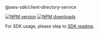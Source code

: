 @aws-sdk/client-directory-service

[![NPM version](https://img.shields.io/npm/v/@aws-sdk/client-directory-service/beta.svg)](https://www.npmjs.com/package/@aws-sdk/client-directory-service)
[![NPM downloads](https://img.shields.io/npm/dm/@aws-sdk/client-directory-service.svg)](https://www.npmjs.com/package/@aws-sdk/client-directory-service)

For SDK usage, please step to [SDK readme](https://github.com/aws/aws-sdk-js-v3).
